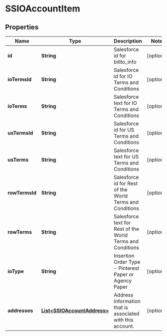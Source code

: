 

# SSIOAccountItem


## Properties

| Name | Type | Description | Notes |
|------------ | ------------- | ------------- | -------------|
|**id** | **String** | Salesforce id for billto_info |  [optional] |
|**ioTermsId** | **String** | Salesforce id for IO Terms and Conditions |  [optional] |
|**ioTerms** | **String** | Salesforce text for IO Terms and Conditions |  [optional] |
|**usTermsId** | **String** | Salesforce id for US Terms and Conditions |  [optional] |
|**usTerms** | **String** | Salesforce text for US Terms and Conditions |  [optional] |
|**rowTermsId** | **String** | Salesforce id for Rest of the World Terms and Conditions |  [optional] |
|**rowTerms** | **String** | Salesforce text for Rest of the World Terms and Conditions |  [optional] |
|**ioType** | **String** | Insertion Order Type - Pinterest Paper or Agency Paper |  [optional] |
|**addresses** | [**List&lt;SSIOAccountAddress&gt;**](SSIOAccountAddress.md) | Address information that is associated with this account. |  [optional] |



